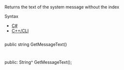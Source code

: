 Returns the text of the system message without the index

Syntax

* [C#](#i-syntax-CS)
* [C++/CLI](#i-syntax-CPP2005)

```
```
public string GetMessageText()
```
```

```
```
public:
String^ GetMessageText();
```
```
